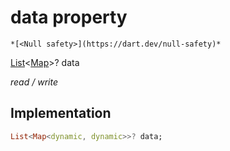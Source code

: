


# data property




    *[<Null safety>](https://dart.dev/null-safety)*


[List](https://api.flutter.dev/flutter/dart-core/List-class.html)&lt;[Map](https://api.flutter.dev/flutter/dart-core/Map-class.html)>? data
  
_read / write_






## Implementation

```dart
List<Map<dynamic, dynamic>>? data;


```







